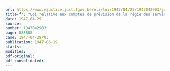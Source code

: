 ```yaml
---
url: https://www.ejustice.just.fgov.be/eli/loi/1947/04/29/1947042903/justel
title-fr: "Loi relative aux comptes de prévision de la régie des services frigorifiques de l'Etat belge pour l'exercice financier du 1er janvier au 31 décembre 1946"
date: 1947-04-29
source:
number: 1947042903
page: 888888
case: 1947-04-29/03
publication: 1947-06-19
starts:
modifies:
pdf-original:
pdf-consolidated:
---
```


